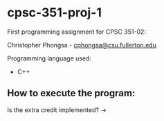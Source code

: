 # cpsc-351-proj-1
First programming assignment for CPSC 351-02:

Christopher Phongsa   -   cphongsa@csu.fullerton.edu

Programming language used: 
- C++


How to execute the program:
- 

Is the extra credit implemented? ->



